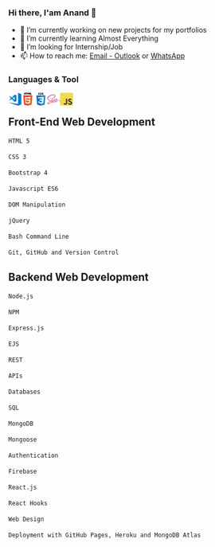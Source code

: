 ### Hi there, I'am Anand 👋


- 🔭 I’m currently working on new projects for my portfolios
- 🌱 I’m currently learning Almost Everything
- 🤔 I’m looking for Internship/Job
- 📫 How to reach me: 
[Email - Outlook](akmicrowin@outlook.com) or [WhatsApp](https://wa.me/9654752880)

### Languages & Tool

<p><a href="https://www.youtube.com/playlist?list=PLXQpH_kZIxTVV5iiImYL7cF8qBXmIXfkA" rel="nofollow"><img
                alt="Visual Studio Code"
                src="https://raw.githubusercontent.com/github/explore/80688e429a7d4ef2fca1e82350fe8e3517d3494d/topics/visual-studio-code/visual-studio-code.png"
                style="max-width:100%;" width="26px" align="left"></a>
        <a href="https://www.youtube.com/playlist?list=PLXQpH_kZIxTVV5iiImYL7cF8qBXmIXfkA" rel="nofollow"><img
                alt="HTML5"
                src="https://raw.githubusercontent.com/github/explore/80688e429a7d4ef2fca1e82350fe8e3517d3494d/topics/html/html.png"
                style="max-width:100%;" width="26px" align="left"></a>
        <a href="https://www.youtube.com/watch?v=wTyyIGZwJg0&amp;t=2487s" rel="nofollow"><img alt="CSS3"
                src="https://raw.githubusercontent.com/github/explore/80688e429a7d4ef2fca1e82350fe8e3517d3494d/topics/css/css.png"
                style="max-width:100%;" width="26px" align="left"></a>
        <a href="https://www.youtube.com/watch?v=wTyyIGZwJg0&amp;t=2487s" rel="nofollow"><img alt="Sass"
                src="https://raw.githubusercontent.com/github/explore/80688e429a7d4ef2fca1e82350fe8e3517d3494d/topics/sass/sass.png"
                style="max-width:100%;" width="26px" align="left"></a>
        <a href="https://www.youtube.com/watch?v=KlLdNSvmoKI&amp;list=PLXQpH_kZIxTVeSYQXLtpvMBCirxKCxqZz"
            rel="nofollow"><img alt="JavaScript"
                src="https://raw.githubusercontent.com/github/explore/80688e429a7d4ef2fca1e82350fe8e3517d3494d/topics/javascript/javascript.png"
                style="max-width:100%;" width="26px" align="left"></a>
    </p>

<br>
 
 ## Front-End Web Development

    HTML 5

    CSS 3

    Bootstrap 4

    Javascript ES6

    DOM Manipulation

    jQuery

    Bash Command Line

    Git, GitHub and Version Control

   ## Backend Web Development

    Node.js

    NPM

    Express.js

    EJS

    REST

    APIs

    Databases

    SQL

    MongoDB

    Mongoose

    Authentication

    Firebase

    React.js

    React Hooks

    Web Design

    Deployment with GitHub Pages, Heroku and MongoDB Atlas
<!--
**Akdex/Akdex** is a ✨ _special_ ✨ repository because its `README.md` (this file) appears on your GitHub profile.
Here are some ideas to get you started:
- 👯 I’m looking to collaborate on ...
- 💬 Ask me about ...
- 😄 Pronouns: ...
- ⚡ Fun fact: ...
-->
